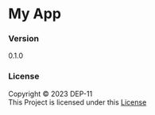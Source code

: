 # My App

### Version
0.1.0

### License
Copyright © 2023 DEP-11 <br>
This Project is licensed under this [License](License.txt)